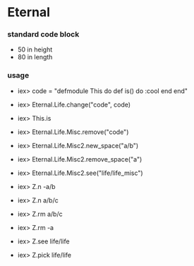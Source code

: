 # Eternal

### standard code block
- 50 in height
- 80 in length

### usage

- iex> code = "defmodule This do def is() do :cool end end"
- iex> Eternal.Life.change("code", code)
- iex> This.is
- iex> Eternal.Life.Misc.remove("code")

- iex> Eternal.Life.Misc2.new_space("a/b")
- iex> Eternal.Life.Misc2.remove_space("a")
- iex> Eternal.Life.Misc2.see("life/life_misc")

- iex> Z.n -a/b
- iex> Z.n a/b/c
- iex> Z.rm a/b/c
- iex> Z.rm -a
- iex> Z.see life/life
- iex> Z.pick life/life
